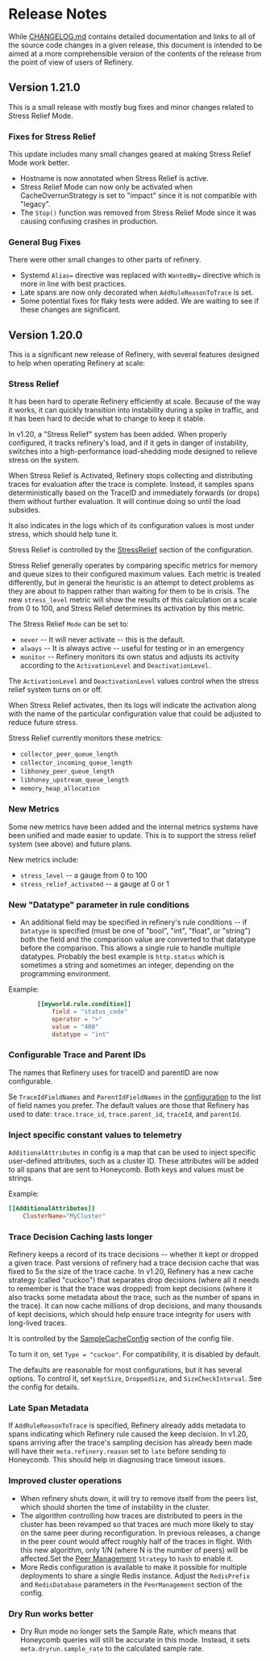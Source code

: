 # Release Notes

While [CHANGELOG.md](./CHANGELOG.md) contains detailed documentation and links to all of the source code changes in a given release, this document is intended to be aimed at a more comprehensible version of the contents of the release from the point of view of users of Refinery.

## Version 1.21.0

This is a small release with mostly bug fixes and minor changes related to Stress Relief Mode. 

### Fixes for Stress Relief 

This update includes many small changes geared at making Stress Relief Mode work better. 
- Hostname is now annotated when Stress Relief is active. 
- Stress Relief Mode can now only be activated when CacheOverrunStrategy is set to "impact" since it is not compatible with "legacy".
- The `Stop()` function was removed from Stress Relief Mode since it was causing confusing crashes in production. 

### General Bug Fixes 

There were other small changes to other parts of refinery. 
- Systemd `Alias=` directive was replaced with `WantedBy=` directive which is more in line with best practices. 
- Late spans are now only decorated when `AddRuleReasonToTrace` is set. 
- Some potential fixes for flaky tests were added. We are waiting to see if these changes are significant. 

## Version 1.20.0

This is a significant new release of Refinery, with several features designed to help when operating Refinery at scale:

### Stress Relief

It has been hard to operate Refinery efficiently at scale. Because of the way it works, it can quickly transition into instability during a spike in traffic, and it has been hard to decide what to change to keep it stable.

In v1.20, a "Stress Relief" system has been added. When properly configured, it tracks refinery's load, and if it gets in danger of instability, switches into a high-performance load-shedding mode designed to relieve stress on the system.

When Stress Relief is Activated, Refinery stops collecting and distributing traces for evaluation after the trace is complete. Instead, it samples spans deterministically based on the TraceID and immediately forwards (or drops) them without further evaluation. It will continue doing so until the load subsides.

It also indicates in the logs which of its configuration values is most under stress, which should help tune it.

Stress Relief is controlled by the [StressRelief](https://github.com/honeycombio/refinery/blob/main/config_complete.toml#L512) section of the configuration.

Stress Relief generally operates by comparing specific metrics for memory and queue sizes to their configured maximum values. Each metric is treated differently, but in general the heuristic is an attempt to detect problems as they are about to happen rather than waiting for them to be in crisis. The new `stress_level` metric will show the results of this calculation on a scale from 0 to 100, and Stress Relief determines its activation by this metric.

The Stress Relief `Mode` can be set to:
- `never` -- It will never activate -- this is the default.
- `always` -- It is always active -- useful for testing or in an emergency
- `monitor` -- Refinery monitors its own status and adjusts its activity according to the `ActivationLevel` and `DeactivationLevel`.

The `ActivationLevel` and `DeactivationLevel` values control when the stress relief system turns on or off.

When Stress Relief activates, then its logs will indicate the activation along with the name of the particular configuration value that could be adjusted to reduce future stress.

Stress Relief currently monitors these metrics:
- `collector_peer_queue_length`
- `collector_incoming_queue_length`
- `libhoney_peer_queue_length`
- `libhoney_upstream_queue_length`
- `memory_heap_allocation`

### New Metrics

Some new metrics have been added and the internal metrics systems have been unified and made easier to update. This is to support the stress relief system (see above) and future plans.

New metrics include:
- `stress_level` -- a gauge from 0 to 100
- `stress_relief_activated` -- a gauge at 0 or 1

### New "Datatype" parameter in rule conditions

- An additional field may be specified in refinery's rule conditions -- if `Datatype` is specified (must be one of "bool", "int", "float", or "string") both the field and the comparison value are converted to that datatype before the comparison. This allows a single rule to handle multiple datatypes. Probably the best example is `http.status` which is sometimes a string and sometimes an integer, depending on the programming environment.

Example:
```toml
		[[myworld.rule.condition]]
			field = "status_code"
			operator = ">"
			value = "400"
			datatype = "int"
```

### Configurable Trace and Parent IDs

The names that Refinery uses for traceID and parentID are now configurable.

Se `TraceIdFieldNames` and `ParentIdFieldNames` in the [configuration](https://github.com/honeycombio/refinery/blob/main/config_complete.toml#L160) to the list of field names you prefer. The default values are those that Refinery has used to date: `trace.trace_id`, `trace.parent_id`, `traceId`, and `parentId`.

### Inject specific constant values to telemetry

`AdditionalAttributes` in config is a map that can be used to inject specific user-defined attributes, such as a cluster ID. These attributes will be added to all spans that are sent to Honeycomb. Both keys and values must be strings.

Example:
```toml
[[AdditionalAttributes]]
	ClusterName="MyCluster"
```

### Trace Decision Caching lasts longer

Refinery keeps a record of its trace decisions -- whether it kept or dropped a given trace. Past versions of refinery had a trace decision cache that was fixed to 5x the size of the trace cache. In v1.20, Refinery has a new cache strategy (called "cuckoo") that separates drop decisions (where all it needs to remember is that the trace was dropped) from kept decisions (where it also tracks some metadata about the trace, such as the number of spans in the trace). It can now cache millions of drop decisions, and many thousands of kept decisions, which should help ensure trace integrity for users with long-lived traces.

It is controlled by the [SampleCacheConfig](https://github.com/honeycombio/refinery/blob/main/config_complete.toml#L466) section of the config file.

To turn it on, set `Type = "cuckoo"`. For compatibility, it is disabled by default.

The defaults are reasonable for most configurations, but it has several options. To control it, set `KeptSize`, `DroppedSize`, and `SizeCheckInterval`. See the config for details.

### Late Span Metadata

If `AddRuleReasonToTrace` is specified, Refinery already adds metadata to spans indicating which Refinery rule caused the keep decision. In v1.20, spans arriving after the trace's sampling decision has already been made will have their `meta.refinery.reason` set to `late` before sending to Honeycomb. This should help in diagnosing trace timeout issues.

### Improved cluster operations

- When refinery shuts down, it will try to remove itself from the peers list, which should shorten the time of instability in the cluster.
- The algorithm controlling how traces are distributed to peers in the cluster has been revamped so that traces are much more likely to stay on the same peer during reconfiguration. In previous releases, a change in the peer count would affect roughly half of the traces in flight. With this new algorithm, only 1/N (where N is the number of peers) will be affected.Set the [Peer Management](https://github.com/honeycombio/refinery/blob/main/config_complete.toml#L183) `Strategy` to `hash` to enable it.
- More Redis configuration is available to make it possible for multiple deployments to share a single Redis instance. Adjust the `RedisPrefix` and `RedisDatabase` parameters in the `PeerManagement` section of the config.

### Dry Run works better

- Dry Run mode no longer sets the Sample Rate, which means that Honeycomb queries will still be accurate in this mode. Instead, it sets `meta.dryrun.sample_rate` to the calculated sample rate.


